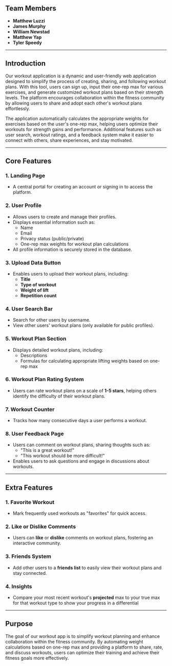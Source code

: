 ## Team Members
- **Matthew Luzzi**  
- **James Murphy**  
- **William Newstad**  
- **Matthew Yap**  
- **Tyler Speedy**

---

## Introduction

Our workout application is a dynamic and user-friendly web application designed to simplify the process of creating, sharing, and following workout plans. With this tool, users can sign up, input their one-rep max for various exercises, and generate customized workout plans based on their strength levels. The platform encourages collaboration within the fitness community by allowing users to share and adopt each other's workout plans effortlessly.

The application automatically calculates the appropriate weights for exercises based on the user's one-rep max, helping users optimize their workouts for strength gains and performance. Additional features such as user search, workout ratings, and a feedback system make it easier to connect with others, share experiences, and stay motivated.

---

## Core Features

### 1. **Landing Page**
- A central portal for creating an account or signing in to access the platform.

### 2. **User Profile**
- Allows users to create and manage their profiles.
- Displays essential information such as:
  - Name
  - Email
  - Privacy status (public/private)
  - One-rep max weights for workout plan calculations
- All profile information is securely stored in the database.

### 3. **Upload Data Button**
- Enables users to upload their workout plans, including:
  - **Title**
  - **Type of workout**
  - **Weight of lift** 
  - **Repetition count**

### 4. **User Search Bar**
- Search for other users by username.
- View other users' workout plans (only available for public profiles).

### 5. **Workout Plan Section**
- Displays detailed workout plans, including:
  - Descriptions
  - Formulas for calculating appropriate lifting weights based on one-rep max

### 6. **Workout Plan Rating System**
- Users can rate workout plans on a scale of **1-5 stars**, helping others identify the difficulty of their workout plans.

### 7. **Workout Counter**
- Tracks how many consecutive days a user performs a workout.

### 8. **User Feedback Page**
- Users can comment on workout plans, sharing thoughts such as:
  - "This is a great workout!"
  - "This workout should be more difficult!"
- Enables users to ask questions and engage in discussions about workouts.

---

## Extra Features

### 1. **Favorite Workout**
- Mark frequently used workouts as "favorites" for quick access.

### 2. **Like or Dislike Comments**
- Users can **like** or **dislike** comments on workout plans, fostering an interactive community.

### 3. **Friends System**
- Add other users to a **friends list** to easily view their workout plans and stay connected.

### 4. **Insights**
- Compare your most recent workout's **projected** max to your true max for that workout type to show your progress in a differential

---

## Purpose

The goal of our workout app is to simplify workout planning and enhance collaboration within the fitness community. By automating weight calculations based on one-rep max and providing a platform to share, rate, and discuss workouts, users can optimize their training and achieve their fitness goals more effectively.

